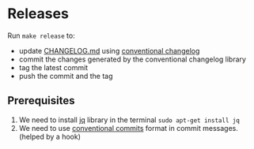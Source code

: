 # Releases

Run `make release` to:
- update [CHANGELOG.md](../CHANGELOG.md) using [conventional changelog](https://github.com/marcocesarato/php-conventional-changelog)
- commit the changes generated by the conventional changelog library
- tag the latest commit
- push the commit and the tag

## Prerequisites

1. We need to install [jq](https://jqlang.github.io/jq/) library in the terminal `sudo apt-get install jq`
2. We need to use [conventional commits](https://www.conventionalcommits.org/en/v1.0.0/) format in commit messages.
(helped by a hook)



